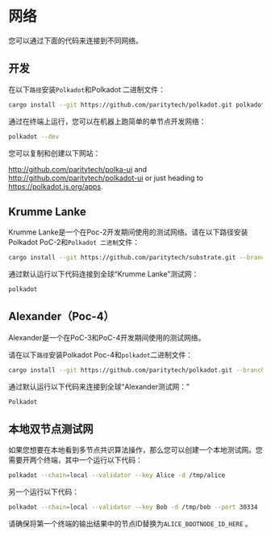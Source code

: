 # 网络

您可以通过下面的代码来连接到不同网络。

## 开发

在以下`路径`安装`Polkadot`和Polkadot 二进制文件：

```bash
cargo install --git https://github.com/paritytech/polkadot.git polkadot
```

通过在终端上运行，您可以在机器上跑简单的单节点开发网络：

```bash
polkadot --dev
```

您可以复制和创建以下网站：

http://github.com/paritytech/polka-ui and http://github.com/paritytech/polkadot-ui or just heading to https://polkadot.js.org/apps.

## Krumme Lanke

Krumme Lanke是一个在Poc-2开发期间使用的测试网络。请在以下路径安装Polkadot PoC-2和`Polkadot 二进制`文件：

```bash
cargo install --git https://github.com/paritytech/substrate.git --branch v0.2 polkadot
```

通过默认运行以下代码连接到全球“Krumme Lanke”测试网：

```bash
polkadot
```

## Alexander（Poc-4）

Alexander是一个在PoC-3和PoC-4开发期间使用的测试网络。

请在以下`路径`安装Polkadot Poc-4和`polkadot`二进制文件：

```bash
cargo install --git https://github.com/paritytech/polkadot.git --branch v0.4 polkadot
```

通过默认运行以下代码来连接到全球“Alexander测试网：”

```bash
Polkadot
```

## 本地双节点测试网

如果您想要在本地看到多节点共识算法操作，那么您可以创建一个本地测试网。您需要开两个终端，其中一个运行以下代码：

```bash
polkadot --chain=local --validator --key Alice -d /tmp/alice
```

另一个运行以下代码：

```bash
polkadot --chain=local --validator --key Bob -d /tmp/bob --port 30334 --bootnodes '/ip4/127.0.0.1/tcp/30333/p2p/ALICE_BOOTNODE_ID_HERE'
```

请确保将第一个终端的输出结果中的节点ID替换为`ALICE_BOOTNODE_ID_HERE` 。